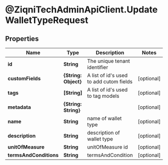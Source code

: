 # @ZiqniTechAdminApiClient.UpdateWalletTypeRequest

## Properties

Name | Type | Description | Notes
------------ | ------------- | ------------- | -------------
**id** | **String** | The unique tenant identifier | 
**customFields** | **{String: Object}** | A list of id&#39;s used to add cutom fields | [optional] 
**tags** | **[String]** | A list of id&#39;s used to tag models | [optional] 
**metadata** | **{String: String}** |  | [optional] 
**name** | **String** | name of wallet type | [optional] 
**description** | **String** | description of wallet type | [optional] 
**unitOfMeasure** | **String** | unitOfMeasure id | [optional] 
**termsAndConditions** | **String** | termsAndCondition | [optional] 


